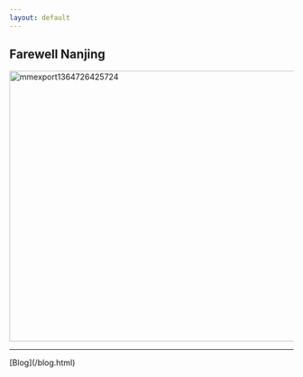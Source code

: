 ```yaml
---
layout: default
---
```

## Farewell Nanjing ##


<a href="http://www.flickr.com/photos/91888344@N04/8604981891/" title="Flickr �� rebornix �� mmexport1364726425724"><img src="http://farm9.staticflickr.com/8539/8604981891_de00a94328_z.jpg" width="640" height="480" alt="mmexport1364726425724"></a>

<hr>
[Blog](/blog.html)

